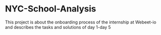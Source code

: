# NYC-School-Analysis
This project is about the onboarding process of the internship at Webeet-io and describes the tasks and solutions of day 1-day 5
